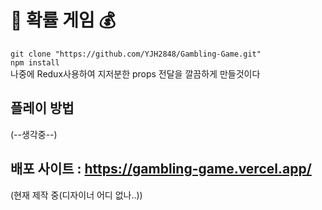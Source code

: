  # 🎰 확률 게임 💰

` git clone "https://github.com/YJH2848/Gambling-Game.git" ` <br />
` npm install ` <br />
나중에 Redux사용하여 지저분한 props 전달을 깔끔하게 만들것이다

## 플레이 방법  
(--생각중--)

## 배포 사이트 : https://gambling-game.vercel.app/
(현재 제작 중(디자이너 어디 없나..))
